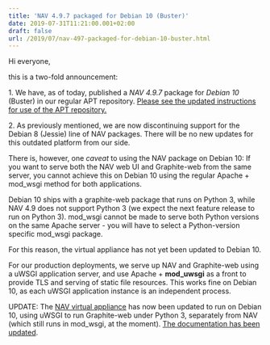 ```yaml
---
title: 'NAV 4.9.7 packaged for Debian 10 (Buster)'
date: 2019-07-31T11:21:00.001+02:00
draft: false
url: /2019/07/nav-497-packaged-for-debian-10-buster.html
---
```


Hi everyone,  
  
this is a two-fold announcement:  
  
1\. We have, as of today, published a _NAV 4.9.7_ package for _Debian 10_ (Buster) in our regular APT repository. [Please see the updated instructions for use of the APT repository.](https://nav.uninett.no/install-instructions/#debian)  
  
2\. As previously mentioned, we are now discontinuing support for the Debian 8 (Jessie) line of NAV packages. There will be no new updates for this outdated platform from our side.  
  
  
There is, however, one _caveat_ to using the NAV package on Debian 10: If you want to serve both the NAV web UI and Graphite-web from the same server, you cannot achieve this on Debian 10 using the regular Apache + mod\_wsgi method for both applications.  
  
Debian 10 ships with a graphite-web package that runs on Python 3, while NAV 4.9 does not support Python 3 (we expect the next feature release to run on Python 3). mod\_wsgi cannot be made to serve both Python versions on the same Apache server - you will have to select a Python-version specific mod\_wsgi package.  
  
For this reason, the virtual appliance has not yet been updated to Debian 10.  
  
For our production deployments, we serve up NAV and Graphite-web using a uWSGI application server, and use Apache + **mod\_uwsgi** as a front to provide TLS and serving of static file resources. This works fine on Debian 10, as each uWSGI application instance is an independent process.  
  
UPDATE: The [NAV virtual appliance](https://github.com/Uninett/navappliance) has now been updated to run on Debian 10, using uWSGI to run Graphite-web under Python 3, separately from NAV (which still runs in mod\_wsgi, at the moment). [The documentation has been updated](https://nav.uninett.no/doc/4.9/howto/installing-graphite-on-debian.html#on-debian-10-buster).